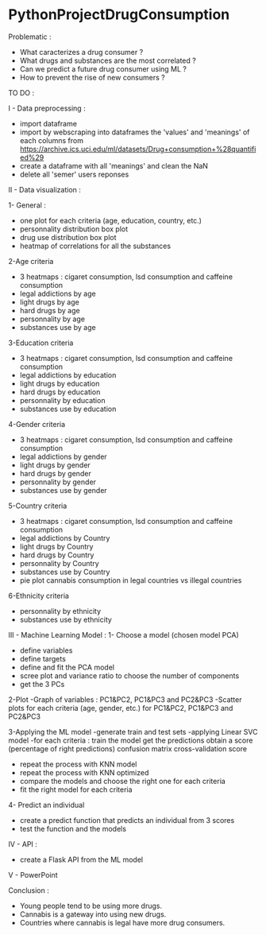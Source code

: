 # PythonProjectDrugConsumption

Problematic :
- What caracterizes a drug consumer ?
- What drugs and substances are the most correlated ?
- Can we predict a future drug consumer using ML ?
- How to prevent the rise of new consumers ?

TO DO :

I - Data preprocessing :
- import dataframe
- import by webscraping into dataframes the 'values' and 'meanings' of each columns from https://archive.ics.uci.edu/ml/datasets/Drug+consumption+%28quantified%29
- create a dataframe with all 'meanings' and clean the NaN
- delete all 'semer' users reponses

II - Data visualization :

1- General : 
- one plot for each criteria (age, education, country, etc.)
- personnality distribution box plot
- drug use distribution box plot
- heatmap of correlations for all the substances

2-Age criteria
- 3 heatmaps : cigaret consumption, lsd consumption and caffeine consumption
- legal addictions by age
- light drugs by age
- hard drugs by age
- personnality by age
- substances use by age

3-Education criteria
- 3 heatmaps : cigaret consumption, lsd consumption and caffeine consumption
- legal addictions by education
- light drugs by education
- hard drugs by education
- personnality by education
- substances use by education

4-Gender criteria
- 3 heatmaps : cigaret consumption, lsd consumption and caffeine consumption
- legal addictions by gender
- light drugs by gender
- hard drugs by gender
- personnality by gender
- substances use by gender

5-Country criteria
- 3 heatmaps : cigaret consumption, lsd consumption and caffeine consumption
- legal addictions by Country
- light drugs by Country
- hard drugs by Country
- personnality by Country
- substances use by Country
- pie plot cannabis consumption in legal countries vs illegal countries

6-Ethnicity criteria
- personnality by ethnicity
- substances use by ethnicity

III - Machine Learning Model :
1- Choose a model (chosen model PCA)
- define variables
- define targets
- define and fit the PCA model
- scree plot and variance ratio to choose the number of components
- get the 3 PCs

2-Plot
-Graph of variables : PC1&PC2, PC1&PC3 and PC2&PC3
-Scatter plots for each criteria (age, gender, etc.) for PC1&PC2, PC1&PC3 and PC2&PC3

3-Applying the ML model
-generate train and test sets
-applying Linear SVC model
-for each criteria : train the model
                     get the predictions
                     obtain a score (percentage of right predictions)
                     confusion matrix
                     cross-validation score
- repeat the process with KNN model
- repeat the process with KNN optimized
- compare the models and choose the right one for each criteria
- fit the right model for each criteria

4- Predict an individual
- create a predict function that predicts an individual from 3 scores
- test the function and the models

IV - API :
- create a Flask API from the ML model

V - PowerPoint

Conclusion :
- Young people tend to be using more drugs.
- Cannabis is a gateway into using new drugs.
- Countries where cannabis is legal have more drug consumers.

